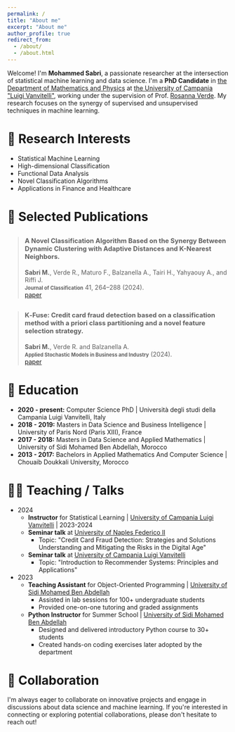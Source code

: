```yaml
---
permalink: /
title: "About me"
excerpt: "About me"
author_profile: true
redirect_from: 
  - /about/
  - /about.html
---
```


Welcome! I'm **Mohammed Sabri**, a passionate researcher at the intersection of statistical machine learning and data science. I'm a **PhD Candidate** in [the Department of Mathematics and Physics](https://www.matfis.unicampania.it/) at [the University of Campania "Luigi Vanvitelli"](https://international.unicampania.it/index.php/en/), working under the supervision of Prof. [Rosanna Verde](https://www.researchgate.net/profile/Rosanna_Verde). My research focuses on the synergy of supervised and unsupervised techniques in machine learning.

# 💼 Research Interests
- Statistical Machine Learning
- High-dimensional Classification
- Functional Data Analysis
- Novel Classification Algorithms
- Applications in Finance and Healthcare

# 📝 Selected Publications

> ## <span style="font-size: 0.7em;">A Novel Classification Algorithm Based on the Synergy Between Dynamic Clustering with Adaptive Distances and K-Nearest Neighbors.</span> <br>
> **Sabri M.**, Verde R., Maturo F., Balzanella A., Tairi H., Yahyaouy A., and Riffi J. <br>
> **<span style="font-size: 0.8em;">Journal of Classification</span>** 41, 264–288 (2024). <br>
> [paper](https://link.springer.com/article/10.1007/s00357-024-09471-5)

> ## <span style="font-size: 0.7em;"> K‐Fuse: Credit card fraud detection based on a classification method with a priori class partitioning and a novel feature selection strategy. </span> <br>
> **Sabri M.**, Verde R. and Balzanella A. <br>
> **<span style="font-size: 0.8em;">Applied Stochastic Models in Business and Industry</span>** (2024). <br>
> [paper](https://onlinelibrary.wiley.com/doi/abs/10.1002/asmb.2868)

# 📖 Education
- **2020 - present:** Computer Science PhD &#124; Università degli studi della Campania Luigi Vanvitelli, Italy
- **2018 - 2019:** Masters in Data Science and Business Intelligence &#124; University of Paris Nord (Paris XIII), France
- **2017 - 2018:** Masters in Data Science and Applied Mathematics &#124; University of Sidi Mohamed Ben Abdellah, Morocco
- **2013 - 2017:** Bachelors in Applied Mathematics And Computer Science &#124; Chouaib Doukkali University, Morocco

# 👨‍🏫 Teaching / Talks
- 2024
  - **Instructor** for Statistical Learning &#124; [University of Campania Luigi Vanvitelli](https://www.matfis.unicampania.it/dipartimento/avvisi/655-avviso-inizio-corso-statistical-learning-data-analytics-2) &#124; 2023-2024
  - **Seminar talk** at [University of Naples Federico II](https://www.unina.it/home;jsessionid=EEE5F0CA8C1A87738007FFD216835F2D.node_publisher12)
     - Topic: "Credit Card Fraud Detection: Strategies and Solutions Understanding and Mitigating the Risks in the Digital Age"
  - **Seminar talk** at [University of Campania Luigi Vanvitelli](https://www.matfis.unicampania.it/)
     - Topic: "Introduction to Recommender Systems: Principles and Applications"
- 2023
  - **Teaching Assistant** for Object-Oriented Programming &#124; [University of Sidi Mohamed Ben Abdellah](https://www.fsdm.usmba.ac.ma/)
     - Assisted in lab sessions for 100+ undergraduate students
     - Provided one-on-one tutoring and graded assignments
  - **Python Instructor** for Summer School &#124; [University of Sidi Mohamed Ben Abdellah](https://www.fsdm.usmba.ac.ma/)
     - Designed and delivered introductory Python course to 30+ students
     - Created hands-on coding exercises later adopted by the department

# 🤝 Collaboration
I'm always eager to collaborate on innovative projects and engage in discussions about data science and machine learning. If you're interested in connecting or exploring potential collaborations, please don't hesitate to reach out!
